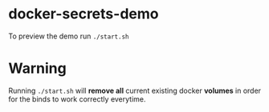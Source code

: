 # docker-secrets-demo

To preview the demo run `./start.sh`
# Warning
Running `./start.sh` will **remove all** current existing docker **volumes** in order for the binds to work correctly everytime.
